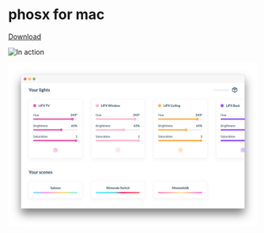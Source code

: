 # phosx for mac

[Download](https://www.dropbox.com/s/3c0xz9bk64ywsf1/phosx-0.0.0.dmg?dl=0)

![In action](https://imgur.com/mJbO3wN)

![Preview](Preview.png)
